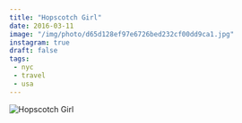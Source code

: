 ```yaml
---
title: "Hopscotch Girl"
date: 2016-03-11
image: "/img/photo/d65d128ef97e6726bed232cf00dd9ca1.jpg"
instagram: true
draft: false
tags:
 - nyc
 - travel
 - usa
---
```


![Hopscotch Girl](/img/photo/d65d128ef97e6726bed232cf00dd9ca1.jpg)
